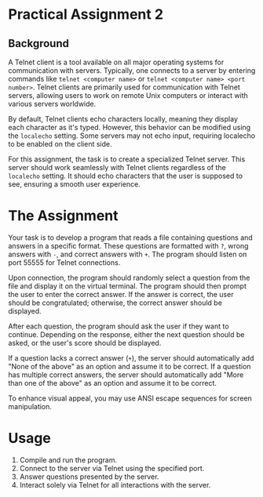 # Practical Assignment 2



## Background
A Telnet client is a tool available on all major operating systems for communication with servers. Typically,
one connects to a server by entering commands like `telnet <computer name>` or `telnet <computer name> <port number>`.
Telnet clients are primarily used for communication with Telnet servers, allowing users to work on remote Unix computers
or interact with various servers worldwide.

By default, Telnet clients echo characters locally, meaning they display each character as it's typed.
However, this behavior can be modified using the `localecho` setting. Some servers may not echo input, requiring localecho to be enabled on the client side.

For this assignment, the task is to create a specialized Telnet server. This server should work seamlessly with Telnet clients regardless of the `localecho` setting.
It should echo characters that the user is supposed to see, ensuring a smooth user experience.

# The Assignment

Your task is to develop a program that reads a file containing questions and answers in a specific format. These questions are formatted with `?`, wrong answers with `-`, and correct answers with `+`. The program should listen on port 55555 for Telnet connections.

Upon connection, the program should randomly select a question from the file and display it on the virtual terminal. The program should then prompt the user to enter the correct answer. If the answer is correct, the user should be congratulated; otherwise, the correct answer should be displayed.

After each question, the program should ask the user if they want to continue. Depending on the response, either the next question should be asked, or the user's score should be displayed.

If a question lacks a correct answer (`+`), the server should automatically add "None of the above" as an option and assume it to be correct. If a question has multiple correct answers, the server should automatically add "More than one of the above" as an option and assume it to be correct.

To enhance visual appeal, you may use ANSI escape sequences for screen manipulation.

# Usage
  1. Compile and run the program.
  2. Connect to the server via Telnet using the specified port.
  3. Answer questions presented by the server.
  4. Interact solely via Telnet for all interactions with the server.
